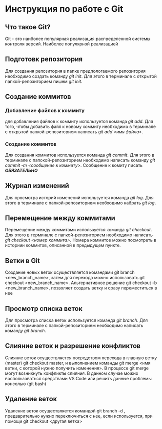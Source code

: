 # Инструкция по работе с Git

## Что такое Git?
Git - это наиболее популярная реализация распределенной системы контроля версий. Наиболее популярной реализацией 
## Подготовк репозитория
Для создания репозитория в папке предпологаемого репозитория необходимо cоздать команду *git init*. Для этого в терминале с открытой папкой-репозиторием пишем *git init*.

## Создание коммитов

### Добавление файлов к коммиту
для добавления файлов к коммиту используется команда *git add*. Для того, чтобы добавить файл к новому коммиту необходимо в терминале с открытой папкой-репозиторием написать *git add <имя файла>*. 

### Создание коммитов
Для создания коммитов используется команда *git commit*. Для этого в терминале с папокой-репозиторием необходимо написать команду *git commit -m <сообщение к коммиту>*. Сообщение к комиту писать ***ОБЯЗАТЕЛЬНО***

## Журнал изменений
Для просмотра историй изменений используется команда *git log*. Для этого в терминале с папкой-репозиторием необходимо набрать *git log*.

## Перемещение между коммитами
Перемещение между коммитами используется команда *git checkout*. Для этого в терминале с папкой-репозиторием необходимо написать *git checkout <номер коммита>*. Номера коммитов можно посмотреть в историии коммитов, описанной в предыдущем пункте.

## Ветки в Git
Создание новых веток осуществляется командами git branch <new_branch_name>, затем для перехода можно использовать git checkout <new_branch_name>.
Альтернативное решение git checkout -b <new_branch_name>, позволяет создать ветку и сразу переместиться в нее

## Просмотр списка веток
Для просмотра списка веток используется команда *git branch*. Для этого в терминале с папкой-репозиторием необходимо написать команду *git branch*.  

## Слияние веток и разрешение конфликтов
Слияние веток осуществляется посредством перехода в главную ветку (master) git checkout master, и выполнением команды git merge <имя ветки, с которой нужно получить изменения>. В процессе git merge могут возникнуть конфликты слияния. В данном случае можно воспользоваться средствами VS Code или решить данные проблемы консолью (git bash)
## Удаление веток
Удаление веток осуществляется командой git branch -d <branch name>, предварительно нужно переключиться с нее, если используется, при помощи git checkout <другая ветка>
